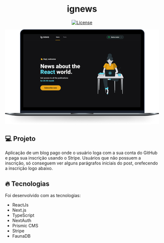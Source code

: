 <h1 align="center">
   ignews
</h1

<br>

<p align="center">
  <a href="https://github.com/marlonandrei777/ig-news/blob/main/LICENSE"><img alt="License" src="https://img.shields.io/static/v1?label=license&message=MIT&color=00defe&labelColor=000000"></a>
</p>

![](.github/ignews.png)

## 💻 Projeto

Aplicação de um blog pago onde o usuário loga com a sua conta  do GitHub e paga sua inscrição usando o Stripe. Usuários que não possuem a inscrição, só conseguem ver alguns parágrafos iniciais do post, orefecendo a inscrição logo abaixo.

## 🔥 Tecnologias

Foi desenvolvido com as tecnologias:

- ReactJs
- Next.js
- TypeScript
- NextAuth
- Prismic CMS
- Stripe
- FaunaDB  
  
